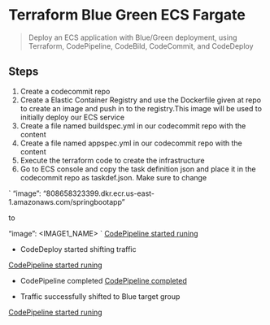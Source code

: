 # Terraform Blue Green ECS Fargate

> Deploy an ECS application with Blue/Green deployment, using Terraform, CodePipeline, CodeBild, CodeCommit, and CodeDeploy

## Steps

1. Create a codecommit repo
2. Create a Elastic Container Registry and use the Dockerfile given at repo to create an image and push in to the registry.This image will be used to initially deploy our ECS service
3. Create a file named buildspec.yml in our codecommit repo with the content
4. Create a file named appspec.yml in our codecommit repo with the content
5. Execute the terraform code to create the infrastructure
6. Go to ECS console and copy the task definition json and place it in the codecommit repo as taskdef.json. Make sure to change

`
“image”: “808658323399.dkr.ecr.us-east-1.amazonaws.com/springbootapp”

to

“image”: <IMAGE1_NAME>
`
[CodePipeline started runing](/images/codepipeline1.png)

- CodeDeploy started shifting traffic

[CodePipeline started runing](./images/codedeploy-start.png)

- CodePipeline completed
[CodePipeline completed](./images/codepipeline2.png)

- Traffic successfully shifted to Blue target group

[CodePipeline started runing](./images/codedeploy-complete.png)